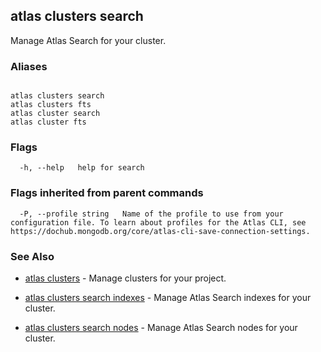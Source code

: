 ## atlas clusters search

Manage Atlas Search for your cluster.




### Aliases
```

atlas clusters search
atlas clusters fts
atlas cluster search
atlas cluster fts
```



### Flags

```
  -h, --help   help for search

```


### Flags inherited from parent commands

```
  -P, --profile string   Name of the profile to use from your configuration file. To learn about profiles for the Atlas CLI, see https://dochub.mongodb.org/core/atlas-cli-save-connection-settings.

```

### See Also


* [atlas clusters](atlas_clusters.md)	- Manage clusters for your project.

* [atlas clusters search indexes](atlas_clusters_search_indexes.md)	- Manage Atlas Search indexes for your cluster.

* [atlas clusters search nodes](atlas_clusters_search_nodes.md)	- Manage Atlas Search nodes for your cluster.



